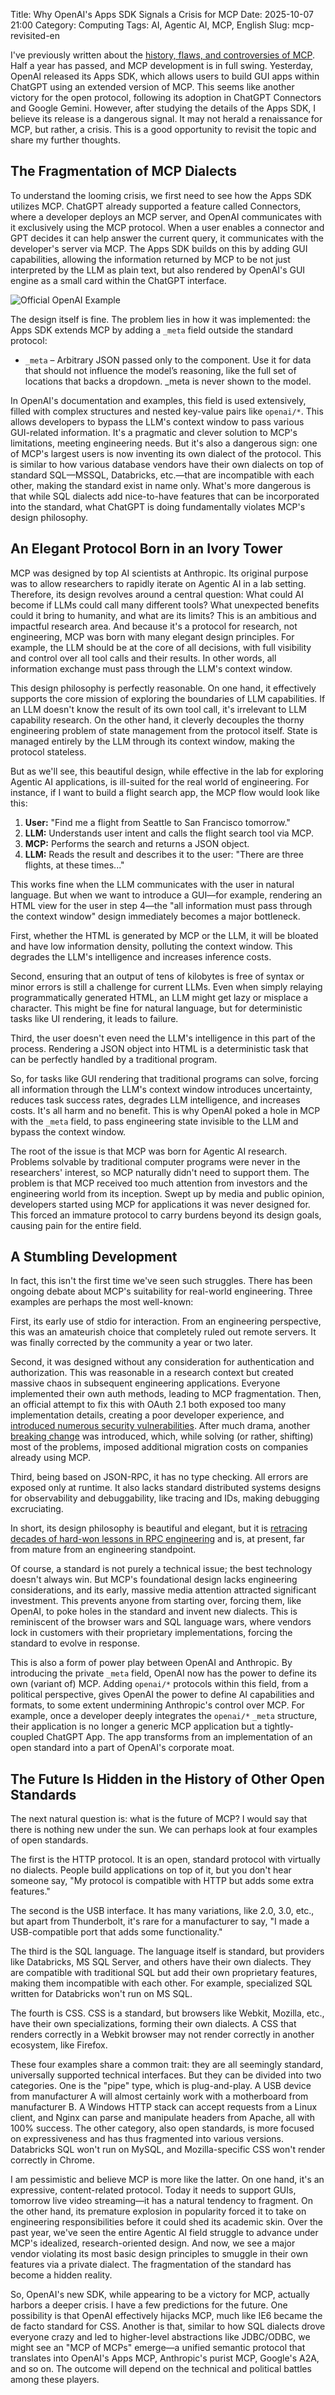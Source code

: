 Title: Why OpenAI's Apps SDK Signals a Crisis for MCP
Date: 2025-10-07 21:00
Category: Computing
Tags: AI, Agentic AI, MCP, English
Slug: mcp-revisited-en

I've previously written about the [history, flaws, and controversies of MCP](/mcp-en.html). Half a year has passed, and MCP development is in full swing. Yesterday, OpenAI released its Apps SDK, which allows users to build GUI apps within ChatGPT using an extended version of MCP. This seems like another victory for the open protocol, following its adoption in ChatGPT Connectors and Google Gemini. However, after studying the details of the Apps SDK, I believe its release is a dangerous signal. It may not herald a renaissance for MCP, but rather, a crisis. This is a good opportunity to revisit the topic and share my further thoughts.

## The Fragmentation of MCP Dialects

To understand the looming crisis, we first need to see how the Apps SDK utilizes MCP. ChatGPT already supported a feature called Connectors, where a developer deploys an MCP server, and OpenAI communicates with it exclusively using the MCP protocol. When a user enables a connector and GPT decides it can help answer the current query, it communicates with the developer's server via MCP. The Apps SDK builds on this by adding GUI capabilities, allowing the information returned by MCP to be not just interpreted by the LLM as plain text, but also rendered by OpenAI's GUI engine as a small card within the ChatGPT interface.

![Official OpenAI Example](https://developers.openai.com/images/apps-sdk/inline_display_mode.png)

The design itself is fine. The problem lies in how it was implemented: the Apps SDK extends MCP by adding a `_meta` field outside the standard protocol:

* `_meta` – Arbitrary JSON passed only to the component. Use it for data that should not influence the model’s reasoning, like the full set of locations that backs a dropdown. _meta is never shown to the model.

In OpenAI's documentation and examples, this field is used extensively, filled with complex structures and nested key-value pairs like `openai/*`. This allows developers to bypass the LLM's context window to pass various GUI-related information. It's a pragmatic and clever solution to MCP's limitations, meeting engineering needs. But it's also a dangerous sign: one of MCP's largest users is now inventing its own dialect of the protocol. This is similar to how various database vendors have their own dialects on top of standard SQL—MSSQL, Databricks, etc.—that are incompatible with each other, making the standard exist in name only. What's more dangerous is that while SQL dialects add nice-to-have features that can be incorporated into the standard, what ChatGPT is doing fundamentally violates MCP's design philosophy.

## An Elegant Protocol Born in an Ivory Tower

MCP was designed by top AI scientists at Anthropic. Its original purpose was to allow researchers to rapidly iterate on Agentic AI in a lab setting. Therefore, its design revolves around a central question: What could AI become if LLMs could call many different tools? What unexpected benefits could it bring to humanity, and what are its limits? This is an ambitious and impactful research area. And because it's a protocol for research, not engineering, MCP was born with many elegant design principles. For example, the LLM should be at the core of all decisions, with full visibility and control over all tool calls and their results. In other words, all information exchange must pass through the LLM's context window.

This design philosophy is perfectly reasonable. On one hand, it effectively supports the core mission of exploring the boundaries of LLM capabilities. If an LLM doesn't know the result of its own tool call, it's irrelevant to LLM capability research. On the other hand, it cleverly decouples the thorny engineering problem of state management from the protocol itself. State is managed entirely by the LLM through its context window, making the protocol stateless.

But as we'll see, this beautiful design, while effective in the lab for exploring Agentic AI applications, is ill-suited for the real world of engineering. For instance, if I want to build a flight search app, the MCP flow would look like this:

1.  **User:** "Find me a flight from Seattle to San Francisco tomorrow."
2.  **LLM:** Understands user intent and calls the flight search tool via MCP.
3.  **MCP:** Performs the search and returns a JSON object.
4.  **LLM:** Reads the result and describes it to the user: "There are three flights, at these times..."

This works fine when the LLM communicates with the user in natural language. But when we want to introduce a GUI—for example, rendering an HTML view for the user in step 4—the "all information must pass through the context window" design immediately becomes a major bottleneck.

First, whether the HTML is generated by MCP or the LLM, it will be bloated and have low information density, polluting the context window. This degrades the LLM's intelligence and increases inference costs.

Second, ensuring that an output of tens of kilobytes is free of syntax or minor errors is still a challenge for current LLMs. Even when simply relaying programmatically generated HTML, an LLM might get lazy or misplace a character. This might be fine for natural language, but for deterministic tasks like UI rendering, it leads to failure.

Third, the user doesn't even need the LLM's intelligence in this part of the process. Rendering a JSON object into HTML is a deterministic task that can be perfectly handled by a traditional program.

So, for tasks like GUI rendering that traditional programs can solve, forcing all information through the LLM's context window introduces uncertainty, reduces task success rates, degrades LLM intelligence, and increases costs. It's all harm and no benefit. This is why OpenAI poked a hole in MCP with the `_meta` field, to pass engineering state invisible to the LLM and bypass the context window.

The root of the issue is that MCP was born for Agentic AI research. Problems solvable by traditional computer programs were never in the researchers' interest, so MCP naturally didn't need to support them. The problem is that MCP received too much attention from investors and the engineering world from its inception. Swept up by media and public opinion, developers started using MCP for applications it was never designed for. This forced an immature protocol to carry burdens beyond its design goals, causing pain for the entire field.

## A Stumbling Development

In fact, this isn't the first time we've seen such struggles. There has been ongoing debate about MCP's suitability for real-world engineering. Three examples are perhaps the most well-known:

First, its early use of stdio for interaction. From an engineering perspective, this was an amateurish choice that completely ruled out remote servers. It was finally corrected by the community a year or two later.

Second, it was designed without any consideration for authentication and authorization. This was reasonable in a research context but created massive chaos in subsequent engineering applications. Everyone implemented their own auth methods, leading to MCP fragmentation. Then, an official attempt to fix this with OAuth 2.1 both exposed too many implementation details, creating a poor developer experience, and [introduced numerous security vulnerabilities](https://www.docker.com/blog/mpc-horror-stories-cve-2025-49596-local-host-breach/). After much drama, another [breaking change](https://modelcontextprotocol.io/specification/2025-06-18/changelog) was introduced, which, while solving (or rather, shifting) most of the problems, imposed additional migration costs on companies already using MCP.

Third, being based on JSON-RPC, it has no type checking. All errors are exposed only at runtime. It also lacks standard distributed systems designs for observability and debuggability, like tracing and IDs, making debugging excruciating.

In short, its design philosophy is beautiful and elegant, but it is [retracing decades of hard-won lessons in RPC engineering](https://julsimon.medium.com/why-mcps-disregard-for-40-years-of-rpc-best-practices-will-burn-enterprises-8ef85ce5bc9b) and is, at present, far from mature from an engineering standpoint.

Of course, a standard is not purely a technical issue; the best technology doesn't always win. But MCP's foundational design lacks engineering considerations, and its early, massive media attention attracted significant investment. This prevents anyone from starting over, forcing them, like OpenAI, to poke holes in the standard and invent new dialects. This is reminiscent of the browser wars and SQL language wars, where vendors lock in customers with their proprietary implementations, forcing the standard to evolve in response.

This is also a form of power play between OpenAI and Anthropic. By introducing the private `_meta` field, OpenAI now has the power to define its own (variant of) MCP. Adding `openai/*` protocols within this field, from a political perspective, gives OpenAI the power to define AI capabilities and formats, to some extent undermining Anthropic's control over MCP. For example, once a developer deeply integrates the `openai/*` `_meta` structure, their application is no longer a generic MCP application but a tightly-coupled ChatGPT App. The app transforms from an implementation of an open standard into a part of OpenAI's corporate moat.

## The Future Is Hidden in the History of Other Open Standards

The next natural question is: what is the future of MCP? I would say that there is nothing new under the sun. We can perhaps look at four examples of open standards.

The first is the HTTP protocol. It is an open, standard protocol with virtually no dialects. People build applications on top of it, but you don't hear someone say, "My protocol is compatible with HTTP but adds some extra features."

The second is the USB interface. It has many variations, like 2.0, 3.0, etc., but apart from Thunderbolt, it's rare for a manufacturer to say, "I made a USB-compatible port that adds some functionality."

The third is the SQL language. The language itself is standard, but providers like Databricks, MS SQL Server, and others have their own dialects. They are compatible with traditional SQL but add their own proprietary features, making them incompatible with each other. For example, specialized SQL written for Databricks won't run on MS SQL.

The fourth is CSS. CSS is a standard, but browsers like Webkit, Mozilla, etc., have their own specializations, forming their own dialects. A CSS that renders correctly in a Webkit browser may not render correctly in another ecosystem, like Firefox.

These four examples share a common trait: they are all seemingly standard, universally supported technical interfaces. But they can be divided into two categories. One is the "pipe" type, which is plug-and-play. A USB device from manufacturer A will almost certainly work with a motherboard from manufacturer B. A Windows HTTP stack can accept requests from a Linux client, and Nginx can parse and manipulate headers from Apache, all with 100% success. The other category, also open standards, is more focused on expressiveness and has thus fragmented into various versions. Databricks SQL won't run on MySQL, and Mozilla-specific CSS won't render correctly in Chrome.

I am pessimistic and believe MCP is more like the latter. On one hand, it's an expressive, content-related protocol. Today it needs to support GUIs, tomorrow live video streaming—it has a natural tendency to fragment. On the other hand, its premature explosion in popularity forced it to take on engineering responsibilities before it could shed its academic skin. Over the past year, we've seen the entire Agentic AI field struggle to advance under MCP's idealized, research-oriented design. And now, we see a major vendor violating its most basic design principles to smuggle in their own features via a private dialect. The fragmentation of the standard has become a hidden reality.

So, OpenAI's new SDK, while appearing to be a victory for MCP, actually harbors a deeper crisis. I have a few predictions for the future. One possibility is that OpenAI effectively hijacks MCP, much like IE6 became the de facto standard for CSS. Another is that, similar to how SQL dialects drove everyone crazy and led to higher-level abstractions like JDBC/ODBC, we might see an "MCP of MCPs" emerge—a unified semantic protocol that translates into OpenAI's Apps MCP, Anthropic's purist MCP, Google's A2A, and so on. The outcome will depend on the technical and political battles among these players.
